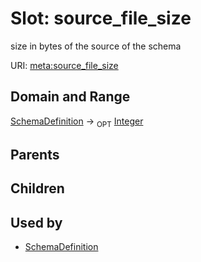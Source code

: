 # Slot: source_file_size


size in bytes of the source of the schema

URI: [meta:source_file_size](https://w3id.org/biolink/biolinkml/meta/source_file_size)
## Domain and Range

[SchemaDefinition](SchemaDefinition.md) ->  <sub>OPT</sub> [Integer](Integer.md)
## Parents

## Children

## Used by

 * [SchemaDefinition](SchemaDefinition.md)
